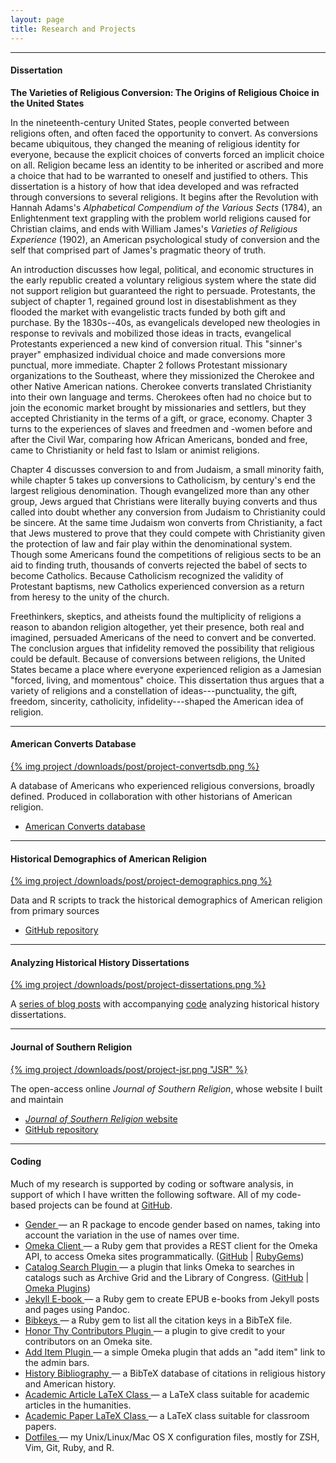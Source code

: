 ```yaml
---
layout: page
title: Research and Projects
---
```


**** 

#### Dissertation 

**The Varieties of Religious Conversion: The Origins of Religious Choice
in the United States**

In the nineteenth-century United States, people converted between
religions often, and often faced the opportunity to convert. As
conversions became ubiquitous, they changed the meaning of religious
identity for everyone, because the explicit choices of converts forced
an implicit choice on all. Religion became less an identity to be
inherited or ascribed and more a choice that had to be warranted to
oneself and justified to others. This dissertation is a history of how
that idea developed and was refracted through conversions to several
religions. It begins after the Revolution with Hannah Adams's
*Alphabetical Compendium of the Various Sects* (1784), an Enlightenment
text grappling with the problem world religions caused for Christian
claims, and ends with William James's *Varieties of Religious
Experience* (1902), an American psychological study of conversion and
the self that comprised part of James's pragmatic theory of truth.

An introduction discusses how legal, political, and economic structures
in the early republic created a voluntary religious system where the
state did not support religion but guaranteed the right to persuade.
Protestants, the subject of chapter 1, regained ground lost in
disestablishment as they flooded the market with evangelistic tracts
funded by both gift and purchase. By the 1830s--40s, as evangelicals
developed new theologies in response to revivals and mobilized those
ideas in tracts, evangelical Protestants experienced a new kind of
conversion ritual. This "sinner's prayer" emphasized individual choice
and made conversions more punctual, more immediate. Chapter 2 follows
Protestant missionary organizations to the Southeast, where they
missionized the Cherokee and other Native American nations. Cherokee
converts translated Christianity into their own language and terms.
Cherokees often had no choice but to join the economic market brought by
missionaries and settlers, but they accepted Christianity in the terms
of a gift, or grace, economy. Chapter 3 turns to the experiences of
slaves and freedmen and -women before and after the Civil War, comparing
how African Americans, bonded and free, came to Christianity or held
fast to Islam or animist religions.

Chapter 4 discusses conversion to and from Judaism, a small minority
faith, while chapter 5 takes up conversions to Catholicism, by century's
end the largest religious denomination. Though evangelized more than any
other group, Jews argued that Christians were literally buying converts
and thus called into doubt whether any conversion from Judaism to
Christianity could be sincere. At the same time Judaism won converts
from Christianity, a fact that Jews mustered to prove that they could
compete with Christianity given the protection of law and fair play
within the denominational system. Though some Americans found the
competitions of religious sects to be an aid to finding truth, thousands
of converts rejected the babel of sects to become Catholics. Because
Catholicism recognized the validity of Protestant baptisms, new
Catholics experienced conversion as a return from heresy to the unity of
the church.

Freethinkers, skeptics, and atheists found the multiplicity of religions
a reason to abandon religion altogether, yet their presence, both real
and imagined, persuaded Americans of the need to convert and be
converted. The conclusion argues that infidelity removed the possibility
that religious could be default. Because of conversions between
religions, the United States became a place where everyone experienced
religion as a Jamesian "forced, living, and momentous" choice. This
dissertation thus argues that a variety of religions and a constellation
of ideas---punctuality, the gift, freedom, sincerity, catholicity,
infidelity---shaped the American idea of religion.

* * * * *

#### American Converts Database

<div class="noline">

[{% img project /downloads/post/project-convertsdb.png %}][]

</div>

A database of Americans who experienced religious conversions, broadly
defined. Produced in collaboration with other historians of American
religion.

-   [American Converts database][{% img project /downloads/post/project-convertsdb.png %}]

* * * * *

#### Historical Demographics of American Religion

<div class="noline">

[{% img project /downloads/post/project-demographics.png %}][]

</div>

Data and R scripts to track the historical demographics of American
religion from primary sources

-   [GitHub repository][{% img project /downloads/post/project-demographics.png %}]

* * * * *

#### Analyzing Historical History Dissertations

<div class="noline">

[{% img project /downloads/post/project-dissertations.png %}][]

</div>

A [series of blog posts](/research/history-dissertations/) with 
accompanying [code](https://github.com/lmullen/dissertations-data) 
analyzing historical history dissertations.

* * * * *

#### Journal of Southern Religion

<div class="noline">

[{% img project /downloads/post/project-jsr.png "JSR" %}][]

</div>

The open-access online *Journal of Southern Religion*, whose website I
built and maintain

-   [*Journal of Southern Religion* website][{% img project /downloads/post/project-jsr.png "JSR" %}]
-   [GitHub repository][{% img project /downloads/post/project-jsr.png "JSR" %}]

* * * * *

#### Coding

Much of my research is supported by coding or software analysis, in
support of which I have written the following software. All of my
code-based projects can be found at <a 
href="https://github.com/lmullen?tab=repositories">GitHub</a>.

  
<ul class="square">
<li>
<a href="http://lmullen.github.io/gender/"> Gender </a> — an R package 
to encode gender based on names, taking into account the variation in 
the use of names over time.
</li>

<li>
<a href="https://github.com/lmullen/omeka_client"> Omeka Client </a> — a
Ruby gem that provides a REST client for the Omeka API, to access Omeka
sites programmatically.
(<a href="https://github.com/lmullen/omeka_client">GitHub</a> |
<a href="https://rubygems.org/gems/omeka_client">RubyGems</a>)
</li>
  
<li>
<a href="https://github.com/lmullen/plugin-CatalogSearch"> Catalog
Search Plugin </a> — a plugin that links Omeka to searches in catalogs
such as Archive Grid and the Library of Congress.
(<a href="https://github.com/lmullen/plugin-CatalogSearch">GitHub</a> |
<a href="http://omeka.org/add-ons/plugins/catalog-search/">Omeka
Plugins</a>)
</li>
  
<li>
<a href="https://github.com/lmullen/jekyll-ebook"> Jekyll E-book </a> —
a Ruby gem to create EPUB e-books from Jekyll posts and pages using
Pandoc.
</li>
  
<li>
<a href="https://github.com/lmullen/bibkeys"> Bibkeys </a> — a Ruby gem
to list all the citation keys in a BibTeX file.
</li>
  
<li>
<a href="https://github.com/lmullen/plugin-HonorThyContributors"> Honor
Thy Contributors Plugin </a> — a plugin to give credit to your
contributors on an Omeka site.
</li>
  
<li>
<a href="https://github.com/lmullen/plugin-AddItem"> Add Item Plugin
</a> — a simple Omeka plugin that adds an "add item" link to the admin
bars.
</li>
  
<li>
<a href="https://github.com/lmullen/historybib"> History Bibliography
</a> — a BibTeX database of citations in religious history and American
history.
</li>

<li>
<a href="https://github.com/lmullen/academic-article-latex"> Academic
Article LaTeX Class </a> — a LaTeX class suitable for academic articles
in the humanities.
</li>

<li>
<a href="https://github.com/lmullen/acadpaper"> Academic Paper LaTeX
Class </a> — a LaTeX class suitable for classroom papers.
</li>

<li>
<a href="https://github.com/lmullen/dotfiles"> Dotfiles </a> — my
Unix/Linux/Mac OS X configuration files, mostly for ZSH, Vim, Git, Ruby,
and R.
</li>
</ul>

  [{% img project /downloads/post/project-convertsdb.png %}]: http://americanconverts.org
  [{% img project /downloads/post/project-demographics.png %}]: https://github.com/lmullen/demographics-religion
  [{% img project /downloads/post/project-jsr.png "JSR" %}]: https://github.com/lmullen/jsr
  [{% img project /downloads/post/project-dissertations.png %}]: http://localhost:4000/research/history-dissertations/
